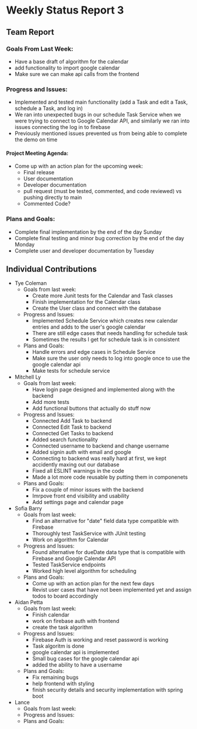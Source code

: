 # Weekly Status Report 3

## Team Report

### Goals From Last Week:
* Have a base draft of algorithm for the calendar
* add functionality to import google calendar
* Make sure we can make api calls from the frontend

### Progress and Issues:
* Implemented and tested main functionality (add a Task and edit a Task, schedule a Task, and log in)
* We ran into unexpected bugs in our schedule Task Service when we were trying to connect to Google Calendar API, and similarly we ran into issues connecting the log in to firebase
* Previously mentioned issues prevented us from being able to complete the demo on time

#### Project Meeting Agenda:
* Come up with an action plan for the upcoming week:
  * Final release
  * User documentation 
  * Developer documentation
  * pull request (must be tested, commented, and code reviewed) vs pushing directly to main
  * Commented Code?

### Plans and Goals:
* Complete final implementation by the end of the day Sunday
* Complete final testing and minor bug correction by the end of the day Monday
* Complete user and developer documentation by Tuesday

## Individual Contributions

* Tye Coleman
  * Goals from last week:
    - Create more Junit tests for the Calendar and Task classes
    - Finish implementation for the Calendar class
    - Create the User class and connect with the database
  * Progress and Issues:
    - Implemented Schedule Service which creates new calendar entries and adds to the user's google calendar
    - There are still edge cases that needs handling for schedule task
    - Sometimes the results I get for schedule task is in consistent 
  * Plans and Goals:
    - Handle errors and edge cases in Schedule Service
    - Make sure the user only needs to log into google once to use the google calendar api
    - Make tests for schedule service
* Mitchell Ly
  * Goals from last week:
    - Have login page designed and implemented along with the backend
    - Add more tests
    - Add functional buttons that actually do stuff now  
  * Progress and Issues: 
    - Connected Add Task to backend
    - Connected Edit Task to backend
    - Connected Get Tasks to backend 
    - Added search functionality 
    - Connected username to backend and change username 
    - Added signin auth with email and google 
    - Connecting to backend was really hard at first, we kept accidently maxing out our database 
    - Fixed all ESLINT warnings in the code 
    - Made a lot more code reusable by putting them in componenets 
  * Plans and Goals: 
    - Fix a couple of minor issues with the backend 
    - Imrpove front end visibility and usability 
    - Add settings page and calendar page   
* Sofia Barry
    * Goals from last week:
      - Find an alternative for "date" field data type compatible with Firebase
      - Thoroughly test TaskService with JUnit testing
      - Work on algorithm for Calendar 
    * Progress and Issues:
      - Found alternative for dueDate data type that is compatible with Firebase and Google Calendar API
      - Tested TaskService endpoints
      - Worked high level algorithm for scheduling
    * Plans and Goals:
      - Come up with an action plan for the next few days
      - Revist user cases that have not been implemented yet and assign todos to board accordingly
* Aidan Petta
    * Goals from last week: 
        - Finish calendar
        - work on firebase auth with frontend
        - create the task algorithm
    * Progress and Issues: 
        - Firebase Auth is working and reset password is working
        - Task algoritm is done
        - google calendar api is implemented
        - Small bug cases for the google calendar api
        - added the ability to have a username
    * Plans and Goals: 
        - Fix remaining bugs
        - help frontend with styling
        - finish security details and security implementation with spring boot
* Lance
    * Goals from last week:
    * Progress and Issues:
    * Plans and Goals:
